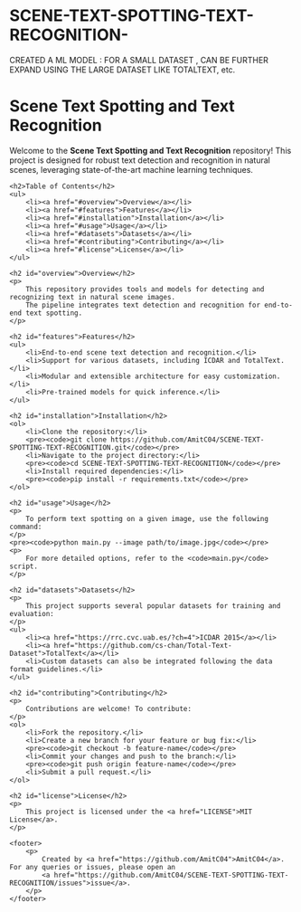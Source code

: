 # SCENE-TEXT-SPOTTING-TEXT-RECOGNITION-
CREATED A ML MODEL : FOR A SMALL DATASET , CAN BE FURTHER EXPAND USING THE LARGE DATASET LIKE  TOTALTEXT, etc.


<!DOCTYPE html>
<html lang="en">
<head>
    <meta charset="UTF-8">
    <meta name="viewport" content="width=device-width, initial-scale=1.0">
    <title>README</title>
</head>
<body>
    <h1>Scene Text Spotting and Text Recognition</h1>
    <p>
        Welcome to the <strong>Scene Text Spotting and Text Recognition</strong> repository! This project is designed for robust text detection and recognition in natural scenes, leveraging state-of-the-art machine learning techniques.
    </p>

    <h2>Table of Contents</h2>
    <ul>
        <li><a href="#overview">Overview</a></li>
        <li><a href="#features">Features</a></li>
        <li><a href="#installation">Installation</a></li>
        <li><a href="#usage">Usage</a></li>
        <li><a href="#datasets">Datasets</a></li>
        <li><a href="#contributing">Contributing</a></li>
        <li><a href="#license">License</a></li>
    </ul>

    <h2 id="overview">Overview</h2>
    <p>
        This repository provides tools and models for detecting and recognizing text in natural scene images. 
        The pipeline integrates text detection and recognition for end-to-end text spotting.
    </p>

    <h2 id="features">Features</h2>
    <ul>
        <li>End-to-end scene text detection and recognition.</li>
        <li>Support for various datasets, including ICDAR and TotalText.</li>
        <li>Modular and extensible architecture for easy customization.</li>
        <li>Pre-trained models for quick inference.</li>
    </ul>

    <h2 id="installation">Installation</h2>
    <ol>
        <li>Clone the repository:</li>
        <pre><code>git clone https://github.com/AmitC04/SCENE-TEXT-SPOTTING-TEXT-RECOGNITION.git</code></pre>
        <li>Navigate to the project directory:</li>
        <pre><code>cd SCENE-TEXT-SPOTTING-TEXT-RECOGNITION</code></pre>
        <li>Install required dependencies:</li>
        <pre><code>pip install -r requirements.txt</code></pre>
    </ol>

    <h2 id="usage">Usage</h2>
    <p>
        To perform text spotting on a given image, use the following command:
    </p>
    <pre><code>python main.py --image path/to/image.jpg</code></pre>
    <p>
        For more detailed options, refer to the <code>main.py</code> script.
    </p>

    <h2 id="datasets">Datasets</h2>
    <p>
        This project supports several popular datasets for training and evaluation:
    </p>
    <ul>
        <li><a href="https://rrc.cvc.uab.es/?ch=4">ICDAR 2015</a></li>
        <li><a href="https://github.com/cs-chan/Total-Text-Dataset">TotalText</a></li>
        <li>Custom datasets can also be integrated following the data format guidelines.</li>
    </ul>

    <h2 id="contributing">Contributing</h2>
    <p>
        Contributions are welcome! To contribute:
    </p>
    <ol>
        <li>Fork the repository.</li>
        <li>Create a new branch for your feature or bug fix:</li>
        <pre><code>git checkout -b feature-name</code></pre>
        <li>Commit your changes and push to the branch:</li>
        <pre><code>git push origin feature-name</code></pre>
        <li>Submit a pull request.</li>
    </ol>

    <h2 id="license">License</h2>
    <p>
        This project is licensed under the <a href="LICENSE">MIT License</a>.
    </p>

    <footer>
        <p>
            Created by <a href="https://github.com/AmitC04">AmitC04</a>. For any queries or issues, please open an 
            <a href="https://github.com/AmitC04/SCENE-TEXT-SPOTTING-TEXT-RECOGNITION/issues">issue</a>.
        </p>
    </footer>
</body>
</html>

